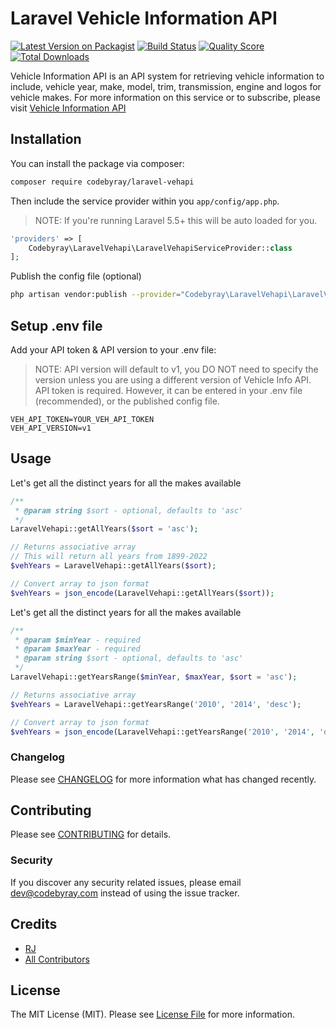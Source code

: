 # Laravel Vehicle Information API

[![Latest Version on Packagist](https://img.shields.io/packagist/v/codebyray/laravel-vehapi.svg?style=flat-square)](https://packagist.org/packages/codebyray/laravel-vehapi)
[![Build Status](https://img.shields.io/travis/codebyray/laravel-vehapi/master.svg?style=flat-square)](https://travis-ci.org/codebyray/laravel-vehapi)
[![Quality Score](https://img.shields.io/scrutinizer/g/codebyray/laravel-vehapi.svg?style=flat-square)](https://scrutinizer-ci.com/g/codebyray/laravel-vehapi)
[![Total Downloads](https://img.shields.io/packagist/dt/codebyray/laravel-vehapi.svg?style=flat-square)](https://packagist.org/packages/codebyray/laravel-vehapi)

Vehicle Information API is an API system for retrieving vehicle information to include, vehicle year, make, model, trim, transmission, engine and logos for vehicle makes. 
For more information on this service or to subscribe, please visit [Vehicle Information API](https://vehapi.com)

## Installation

You can install the package via composer:

```bash
composer require codebyray/laravel-vehapi
```

Then include the service provider within you `app/config/app.php`. 
> NOTE: If you're running Laravel 5.5+ this will be auto loaded for you.

``` php
'providers' => [
    Codebyray\LaravelVehapi\LaravelVehapiServiceProvider::class
];
```

Publish the config file (optional)
```bash
php artisan vendor:publish --provider="Codebyray\LaravelVehapi\LaravelVehapiServiceProvider" --tag="config"
```

## Setup .env file
Add your API token & API version to your .env file:
> NOTE: API version will default to v1, you DO NOT need to specify the version unless you are using a different 
> version of Vehicle Info API. API token is required. However, it can be entered in your .env file (recommended), or the published
> config file.

```dotenv
VEH_API_TOKEN=YOUR_VEH_API_TOKEN
VEH_API_VERSION=v1
```
## Usage

Let's get all the distinct years for all the makes available
```php
/**
 * @param string $sort - optional, defaults to 'asc'
 */
LaravelVehapi::getAllYears($sort = 'asc');

// Returns associative array
// This will return all years from 1899-2022
$vehYears = LaravelVehapi::getAllYears($sort);

// Convert array to json format
$vehYears = json_encode(LaravelVehapi::getAllYears($sort));
```
Let's get all the distinct years for all the makes available
```php
/**
 * @param $minYear - required
 * @param $maxYear - required
 * @param string $sort - optional, defaults to 'asc'
 */
LaravelVehapi::getYearsRange($minYear, $maxYear, $sort = 'asc');

// Returns associative array
$vehYears = LaravelVehapi::getYearsRange('2010', '2014', 'desc');

// Convert array to json format
$vehYears = json_encode(LaravelVehapi::getYearsRange('2010', '2014', 'desc'));
```

### Changelog

Please see [CHANGELOG](CHANGELOG.md) for more information what has changed recently.

## Contributing

Please see [CONTRIBUTING](CONTRIBUTING.md) for details.

### Security

If you discover any security related issues, please email dev@codebyray.com instead of using the issue tracker.

## Credits

- [RJ](https://github.com/codebyray)
- [All Contributors](../../contributors)

## License

The MIT License (MIT). Please see [License File](LICENSE.md) for more information.
